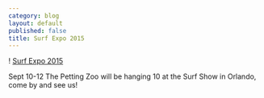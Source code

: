 ```yaml
---
category: blog
layout: default
published: false
title: Surf Expo 2015
---
```



 	
! [Surf Expo 2015](https://s3.amazonaws.com/pettingzoo-website/blog/Surf_Expo.jpg)

Sept 10-12 The Petting Zoo will be hanging 10 at the Surf Show in Orlando, come by and see us!